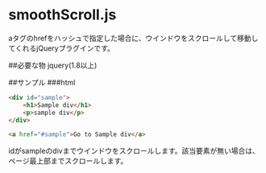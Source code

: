 smoothScroll.js
===============

aタグのhrefをハッシュで指定した場合に、ウインドウをスクロールして移動してくれるjQueryプラグインです。

##必要な物
jquery(1.8以上)


##サンプル
###html
```html
<div id="sample">
	<h1>Sample div</h1>
	<p>sample div</p>
</div>

<a href="#sample">Go to Sample div</a>
```
idがsampleのdivまでウインドウをスクロールします。該当要素が無い場合は、ページ最上部までスクロールします。